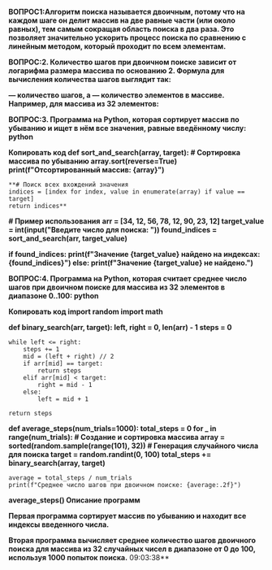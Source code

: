 **ВОПРОС1:Алгоритм поиска называется двоичным, потому что на каждом шаге он делит массив на две равные части (или около равных), тем самым сокращая область поиска в два раза. Это позволяет значительно ускорить процесс поиска по сравнению с линейным методом, который проходит по всем элементам.**

**ВОПРОС:2. 
Количество шагов при двоичном поиске зависит от логарифма размера массива по основанию 2. Формула для вычисления количества шагов выглядит так:** 


 **— количество шагов, а 
 — количество элементов в массиве. Например, для массива из 32 элементов:**


**ВОПРОС:3. Программа на Python, которая сортирует массив по убыванию и ищет в нём все значения, равные введённому числу:
python**

 **Копировать код
def sort_and_search(array, target):
    # Сортировка массива по убыванию
    array.sort(reverse=True)
    print(f"Отсортированный массив: {array}")**

    **# Поиск всех вхождений значения
    indices = [index for index, value in enumerate(array) if value == target]
    return indices**

**# Пример использования**
**arr = [34, 12, 56, 78, 12, 90, 23, 12]
target_value = int(input("Введите число для поиска: "))
found_indices = sort_and_search(arr, target_value)**

**if found_indices:
    print(f"Значение {target_value} найдено на индексах: {found_indices}")
else:
    print(f"Значение {target_value} не найдено.")**

    
**ВОПРОС:4. Программа на Python, которая считает среднее число шагов при двоичном поиске для массива из 32 элементов в диапазоне 0..100:
python**

 **Копировать код
import random
import math**

**def binary_search(arr, target):
    left, right = 0, len(arr) - 1
    steps = 0**
    
    while left <= right:
        steps += 1
        mid = (left + right) // 2
        if arr[mid] == target:
            return steps
        elif arr[mid] < target:
            right = mid - 1
        else:
            left = mid + 1
            
    return steps

**def average_steps(num_trials=1000):
    total_steps = 0
    for _ in range(num_trials):
        # Создание и сортировка массива
        array = sorted(random.sample(range(101), 32))
        # Генерация случайного числа для поиска
        target = random.randint(0, 100)
        total_steps += binary_search(array, target)**
    
    average = total_steps / num_trials
    print(f"Среднее число шагов при двоичном поиске: {average:.2f}")

**average_steps()
Описание программ**

**Первая программа сортирует массив по убыванию и находит все индексы введенного числа.**

**Вторая программа вычисляет среднее количество шагов двоичного поиска для массива из 32 случайных чисел в диапазоне от 0 до 100, используя 1000 попыток поиска.**
09:03:38**
